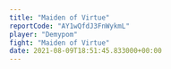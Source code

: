 ```yaml
---
title: "Maiden of Virtue"
reportCode: "AY1wQfdJ3FnWykmL"
player: "Demypom"
fight: "Maiden of Virtue"
date: 2021-08-09T18:51:45.833000+00:00
---
```

